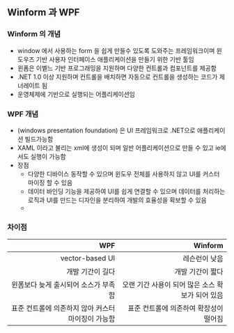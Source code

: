 ## Winform 과 WPF
### Winform 의 개념
- window 에서 사용하는 form 을 쉽게 만들수 있도록 도와주는 프레임워크이며 윈도우즈 기반 사용자 인터페이스 애플리케이션을 만들기 위한 기반 툴임
- 윈폼은 이벹느 기반 프로그래밍을 지원하며 다양한 컨트롤과 컴포넌트를 제공함
- .NET 1.0 이상 지원하며 컨트롤을 배치하면 자동으로 컨트롤을 생성하는 코드가 제너레이트 됨
- 운영체제에 기반으로 실행되는 어플리케이션임


### WPF 개념
- (windows presentation foundation) 은 UI 프레임워크로 .NET으로 애플리케이션 빌드가능함
- XAML 이라고 불리는 xml에 생성이 되며 일반 어플리케이션으로 만들 수 있고 ie에서도 실행이 가능함
- 장점
    - 다양한 디바이스 동작할 수 있으며 윈도우 전체를 사용하지 않고 UI를 커스터 마이징 할 수 있음
    - 데이터 바인딩 기능을 제공하여 UI를 쉽게 연결할 수 있으며 데이터를 처리하는 로직과 UI를 만드는 디자인을 분리하여 개발의 효율성을 확보할 수 있음
    - 
### 차이점
|WPF|Winform|
|--:|--:|
|vector-based UI|레슨런이 낮음|
|개발 기간이 길다|개발 기간이 짧다|
|윈폼보다 늦게 출시되어 소스가 부족함|오랜 기간 사용이 되어 많은 소스 확보가 되어 있음|
|표준 컨트롤에 의존하지 않아 커스터마이징이 가능함|표준 컨트롤에 의존하여 확장성이 떨어짐|



